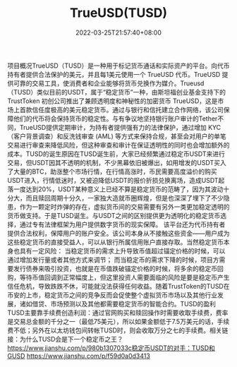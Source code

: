 ﻿---
weight: 
title: "TrueUSD(TUSD)"
description: "TrueUSD（TUSD）是一种用于标记货币通话和实际资产的平台"
date: 2022-03-25T21:57:40+08:00
lastmod: 2022-03-25T16:45:40+08:00
draft: false
authors: ["Metabd"]
featuredImage: "trueusdtusd.webp"
link: ""
tags: ["数字代币","TrueUSD(TUSD)"]
categories: ["navigation"]
navigation: ["数字代币"]
lightgallery: true
toc: true
pinned: false
recommend: false
recommend1: false
---
项目概况TrueUSD（TUSD）是一种用于标记货币通话和实际资产的平台。向代币持有者提供合法保护的美元，并且每1美元使用一个 TrueUSD 代币。TrueUSD 提供可靠的交易工具，使消费者和企业能够将货币兑换作为媒介。Trueusd（TUSD）类似目前的USDT，属于“稳定货币”一种，由斯坦福创业基金支持下的 TrustToken 初创公司推出了兼顾透明度和神秘性的加密货币 TrueUSD，这是市场上首款信任度极高的美元稳定货币。通过与银行和信托建立合作网络，该公司保障他们的代币将会保持货币的稳定性。与有争议地坚持银行账户审计的Tether不同，TrueUSD提供定期审计，为持有者提供强有力的法律保护，通过增加 KYC（客户背景调查）和反洗钱审查 (AML) 等方式来保持合规，甚至会对用户的单笔交易进行审查来降低风险，但这种审查和审计在保证透明性的同时也会增加额外的成本。TUSD的诞生原因在TUSD诞生前，大家已经频繁通过稳定币USDT来进行交易，但USDT因其不透明的机制，不少黑幕依旧被爆出，如用增发的USDT买入了大量的BTC，助涨整个市场行情，在行情高涨时，币民需要高度溢价的购买USDT进入，行情低迷时，又被迫降低USDT的报价折损兑换离场，造成USDT起落一度达到20%，USDT某种意义上已经不算是稳定货币的范畴了，因为其波动十分大，而且赎回周期十分久，一家独大造就币圈辉煌，但是也深深了埋下了不少隐患，作为一颗定时炸弹的存在，虚拟货币间的交易需要有另外一类更加稳定透明的货币做支持。于是TUSD诞生。与USDT之间的区别提供更为透明化的稳定货币选择，通过专有法律框架为用户提供数字货币的现实保障。
该平台还为代币持有者提供合法权利，保障用户的账户安全。该公司本身从不接触这些资金——用户成为这些稳定货币的直接受益人，可以从银行所属信用账户直接存取。当然稳定货币本身也具有一定风险：
当稳定货币的需求上升导致币值超过锚定价格的时候，可以通过增加发行量或者其他方式来调节；
而当稳定币的需求下降的时候，项目方需要发行债券来吸引投资，也就是在币值跌破锚定价格的时候，将多余的稳定币回购，等待币值回调到正常幅度上，但这里投资人需要面临的风险是要是稳定币产生信任危机，导致跌跌不休，可能就没法获得任何收益。随着TrustToken的TUSD在币安的上市，稳定货币之间的竞争反而会促使整个虚拟货币市场以及其他行业发展，诸如借贷、市场预测以及其他都需要稳定货币的智能合约。TUSD的盈利TUSD主要靠手续费创造利润：通过官网购买和赎回操作时需要收取手续费，费率是交易总金额的千分之一（最低75美元），所以如果金额低于7.5万美元的话，手续费不低；另外在以太坊钱包间转帐TUSD时，则会收取万分之七的手续费。相关链接：为什么TUSD会是下一个稳定币之王？
https://www.jianshu.com/p/980b1307033c稳定币USDT的对手：TUSD和GUSD
https://www.jianshu.com/p/f59d0a0d3413
